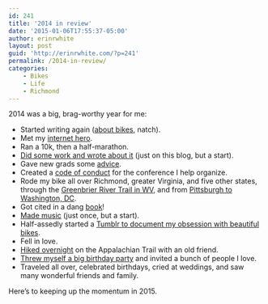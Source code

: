 ```yaml
---
id: 241
title: '2014 in review'
date: '2015-01-06T17:55:37-05:00'
author: erinrwhite
layout: post
guid: 'http://erinrwhite.com/?p=241'
permalink: /2014-in-review/
categories:
    - Bikes
    - Life
    - Richmond
---
```


2014 was a big, brag-worthy year for me:

- Started writing again ([about bikes]({{site.baseurl}}errandonnee-winter-bike-challenge/), natch).
- Met my [internet hero](http://www.zephoria.org/).
- Ran a 10k, then a half-marathon.
- [Did some work and wrote about it]({{site.baseurl}}category/libraries/) (just on this blog, but a start).
- Gave new grads some [advice](http://rvanews.com/features/advice-for-soon-to-be-college-grads/111934).
- Created a [code of conduct](http://eduiconf.org/introducing-the-edui-code-of-conduct/) for the conference I help organize.
- Rode my bike all over Richmond, greater Virginia, and five other states, through the [Greenbrier River Trail in WV](https://www.flickr.com/photos/conformerist/sets/72157644734025073/), and from [Pittsburgh to Washington, DC](https://www.flickr.com/photos/conformerist/sets/72157648015937770/).
- Got cited in a dang [book](http://www.alastore.ala.org/detail.aspx?ID=11177)!
- [Made music](https://www.youtube.com/watch?v=Kz4_ell8-Os) (just once, but a start).
- Half-assedly started a [Tumblr to document my obsession with beautiful bikes](http://bikesofrva.tumblr.com/).
- Fell in love.
- [Hiked overnight](https://www.flickr.com/photos/conformerist/sets/72157644734025073/) on the Appalachian Trail with an old friend.
- [Threw myself a big birthday party](http://erinsnerdythirty.tumblr.com/) and invited a bunch of people I love.
- Traveled all over, celebrated birthdays, cried at weddings, and saw many wonderful friends and family.

Here’s to keeping up the momentum in 2015.